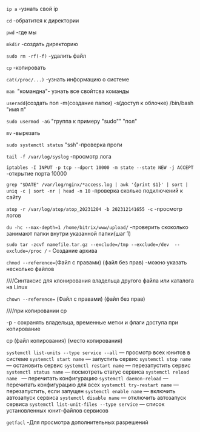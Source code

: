 `ip a` -узнать свой ip

`cd` -обратится к директории

`pwd` -где мы 

`mkdir` -создать директорию

`sudo rm -rf(-f)` -удалить файл

`cp` -копировать 

`cat(/proc/...)` -узнать информацию о системе

`man `"командна"- узнать все свойтсва команды

`useradd`(создать пол -m(создание папки) -s(доступ к облочке) /bin/bash "имя п"

`sudo usermod -aG` "группа к примеру "sudo"" "пол"

`mv` -вырезать

`sudo systemctl status` "ssh"-проверка проги

`tail -f /var/log/syslog` -просмотр лога

`iptables -I INPUT -p tcp --dport 10000 -m state --state NEW -j ACCEPT`  -открытие порта 10000

`grep "$DATE" /var/log/nginx/*access.log | awk '{print $1}' | sort | uniq -c | sort -nr | head -n 10` -проверка сколько подключений к сайту

`atop -r /var/log/atop/atop_20231204 -b 202312141655 -c`  -просмотр логов

`du -hc --max-depth=1 /home/bitrix/www/upload/` -проверить скоколько занимают папки внутри указанной папки(шаг 1)

`sudo tar -zcvf namefile.tar.gz --exclude=/tmp --exclude=/dev  --exclude=/proc /` - Создание архива

`chmod --reference=`(Файл с правами) (файл без прав)   -можно указать несколько файлов

////Синтаксис для клонирования владельца другого файла или каталога на Linux

`chown --reference=` (Файл с правами) (файл без прав) 

////при копировании cp

-p - сохранять владельца, временные метки и флаги доступа при копирование

cp (файл копирования) (место копирования)


`systemctl list-units --type service --all`   — просмотр всех юнитов в системе
`systemctl start name`                        — запустить сервис
`systemctl stop name`                         — остановить сервис
`systemctl restart name`                      — перезапустить сервис
`systemctl status name`                       — посмотреть статус сервиса
`systemctl reload name `                      — перечитать конфигурацию
`systemctl daemon-reload`                     — перечитать конфигурацию для всех
`systemctl try-restart name`                  — перезапустить, если запущен
`systemctl enable name`                       — включить автозапуск сервиса
`systemctl disable name`                      — отключить автозапуск сервиса
`systemctl list-unit-files --type service`    — список установленных юнит-файлов сервисов


`getfacl` -Для просмотра дополнительных разрешений
